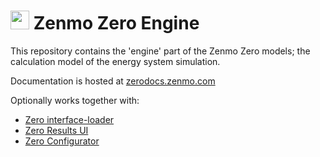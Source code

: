 <img src="https://zenmo.com/wp-content/uploads/elementor/thumbs/zenmo-logo-website-light-grey-square-o1piz2j6llwl7n0xd84ywkivuyf22xei68ewzwrvmc.png" height="30px"/> Zenmo Zero Engine
==========

This repository contains the 'engine' part of the Zenmo Zero models; the calculation model of the energy system simulation. 

Documentation is hosted at [zerodocs.zenmo.com](https://zerodocs.zenmo.com)

Optionally works together with:

* [Zero interface-loader](https://github.com/Zenmo/zero_Interface-Loader)
* [Zero Results UI](https://github.com/Zenmo/zero_results_UI)
* [Zero Configurator](https://github.com/Zenmo/zero)
